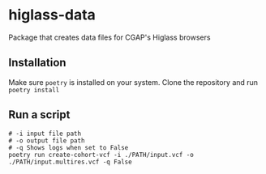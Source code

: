 
# higlass-data
Package that creates data files for CGAP's Higlass browsers

## Installation

Make sure `poetry` is installed on your system. Clone the repository and run `poetry install`

## Run a script

```
# -i input file path
# -o output file path
# -q Shows logs when set to False
poetry run create-cohort-vcf -i ./PATH/input.vcf -o ./PATH/input.multires.vcf -q False

```



